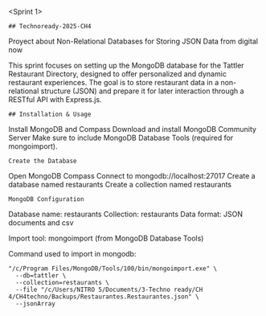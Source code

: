 
<Sprint 1>


    ## Technoready-2025-CH4
    
Proyect about Non-Relational Databases for Storing JSON Data from digital now

This sprint focuses on setting up the MongoDB database for the Tattler Restaurant Directory, designed to offer personalized and dynamic restaurant experiences.
The goal is to store restaurant data in a non-relational structure (JSON) and prepare it for later interaction through a RESTful API with Express.js.

    ## Installation & Usage
    
Install MongoDB and Compass
Download and install MongoDB Community Server
Make sure to include MongoDB Database Tools (required for mongoimport).
    
    Create the Database
Open MongoDB Compass
Connect to mongodb://localhost:27017
Create a database named restaurants
Create a collection named restaurants

    MongoDB Configuration

Database name: restaurants
Collection: restaurants
Data format: JSON documents and csv

Import tool: mongoimport (from MongoDB Database Tools)

Command used to import in mongodb:
```
"/c/Program Files/MongoDB/Tools/100/bin/mongoimport.exe" \
  --db=tattler \
  --collection=restaurants \
  --file "/c/Users/NITRO 5/Documents/3-Techno ready/CH 4/CH4techno/Backups/Restaurantes.Restaurantes.json" \
  --jsonArray
```

